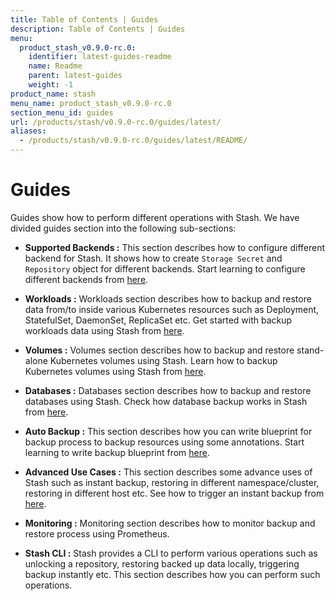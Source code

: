 ```yaml
---
title: Table of Contents | Guides
description: Table of Contents | Guides
menu:
  product_stash_v0.9.0-rc.0:
    identifier: latest-guides-readme
    name: Readme
    parent: latest-guides
    weight: -1
product_name: stash
menu_name: product_stash_v0.9.0-rc.0
section_menu_id: guides
url: /products/stash/v0.9.0-rc.0/guides/latest/
aliases:
  - /products/stash/v0.9.0-rc.0/guides/latest/README/
---
```


# Guides

Guides show how to perform different operations with Stash. We have divided guides section into the following sub-sections:

- **Supported Backends :** This section describes how to configure different backend for Stash. It shows how to create `Storage Secret` and `Repository` object for different backends. Start learning to configure different backends from [here](/docs/guides/latest/backends/overview.md).

- **Workloads :** Workloads section describes how to backup and restore data from/to inside various Kubernetes resources such as Deployment, StatefulSet, DaemonSet, ReplicaSet etc. Get started with backup workloads data using Stash from [here](/docs/guides/latest/workloads/overview.md).

- **Volumes :** Volumes section describes how to backup and restore stand-alone Kubernetes volumes using Stash. Learn how to backup Kubernetes volumes using Stash from [here](/docs/guides/latest/volumes/overview.md).

- **Databases :** Databases section describes how to backup and restore databases using Stash. Check how database backup works in Stash from [here](/docs/guides/latest/databases/overview.md).

- **Auto Backup :** This section describes how you can write blueprint for backup process to backup resources using some annotations. Start learning to write backup blueprint from [here](/docs/guides/latest/auto-backup/overview.md).

- **Advanced Use Cases :** This section describes some advance uses of Stash such as instant backup, restoring in different namespace/cluster, restoring in different host etc. See how to trigger an instant backup from [here](/docs/guides/latest/advanced-use-case/instant-backup.md).

- **Monitoring :** Monitoring section describes how to monitor backup and restore process using Prometheus.

- **Stash CLI :** Stash provides a CLI to perform various operations such as unlocking a repository, restoring backed up data locally, triggering backup instantly etc. This section describes how you can perform such operations.

